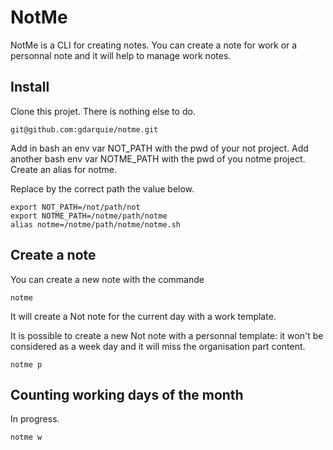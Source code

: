 # NotMe

NotMe is a CLI for creating notes. You can create a note for work or a personnal note and it will help to manage work notes.

## Install

Clone this projet. There is nothing else to do.

```
git@github.com:gdarquie/notme.git
```

Add in bash an env var NOT_PATH with the pwd of your not project.
Add another bash env var NOTME_PATH with the pwd of you notme project.
Create an alias for notme.

Replace by the correct path the value below.


```
export NOT_PATH=/not/path/not
export NOTME_PATH=/notme/path/notme
alias notme=/notme/path/notme/notme.sh
```


## Create a note

You can create a new note with the commande

```
notme
```

It will create a Not note for the current day with a work template.

It is possible to create a new Not note with a personnal template: it won't be considered as a week day and it will miss the organisation part content.

```
notme p
```

## Counting working days of the month

In progress.

```
notme w
```